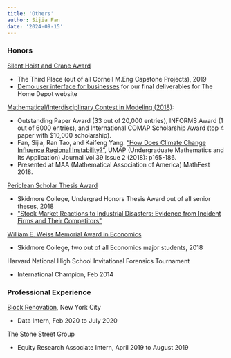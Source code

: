 ```yaml
---
title: 'Others'
author: Sijia Fan
date: '2024-09-15'
---
```


### Honors
[Silent Hoist and Crane Award](https://www.orie.cornell.edu/news/ories-peter-jackson-advises-winning-m-eng-project-team-annual-competition)
- The Third Place (out of all Cornell M.Eng Capstone Projects), 2019
- [Demo user interface for businesses](https://sf395.shinyapps.io/UserInterface_test/) for our final deliverables for The Home Depot website

[Mathematical/Interdisciplinary Contest in Modeling (2018)](https://www.comap.com/undergraduate/contests/mcm/contests/2018/results/2018_ICM_Problem_E_Results.pdf):
- Outstanding Paper Award (33 out of 20,000 entries), INFORMS Award (1 out of 6000 entries), and International COMAP Scholarship Award (top 4 paper with $10,000 scholarship).
- Fan, Sijia, Ran Tao, and Kaifeng Yang. [“How Does Climate Change Influence Regional Instability?”](https://search.ebscohost.com/login.aspx?direct=true&profile=ehost&scope=site&authtype=crawler&jrnl=01973622&AN=132456000&h=eyM%2BQYksNEXfqvwyc8Z87X9RVztQ5QN66Mm7G4V%2BwTdQia4L2MC%2F%2FDWNpnFd1QQlUdSMwonXeypdt1%2FYaI%2B%2BsA%3D%3D&crl=c), UMAP (Undergraduate Mathematics and Its Application) Journal Vol.39 Issue 2 (2018): p165-186.
- Presented at MAA (Mathematical Association of America) MathFest 2018.

[Periclean Scholar Thesis Award](https://creativematter.skidmore.edu/peri_stu_scholar/)
- Skidmore College, Undergrad Honors Thesis Award out of all senior theses, 2018
- ["Stock Market Reactions to Industrial Disasters: Evidence from Incident Firms and Their Competitors"](https://creativematter.skidmore.edu/econ_studt_schol/88/)

[William E. Weiss Memorial Award in Economics](https://www.skidmore.edu/flip-books/hc/2018-honors-convocation/16/)
- Skidmore College, two out of all Economics major students, 2018

Harvard National High School Invitational Forensics Tournament
- International Champion, Feb 2014

### Professional Experience

[Block Renovation](https://www.blockrenovation.com/), New York City
- Data Intern, Feb 2020 to July 2020

The Stone Street Group
- Equity Research Associate Intern, April 2019 to August 2019
